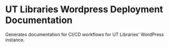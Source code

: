 # UT Libraries Wordpress Deployment Documentation

Generates documentation for CI/CD workflows for UT Libraries' WordPress instance.